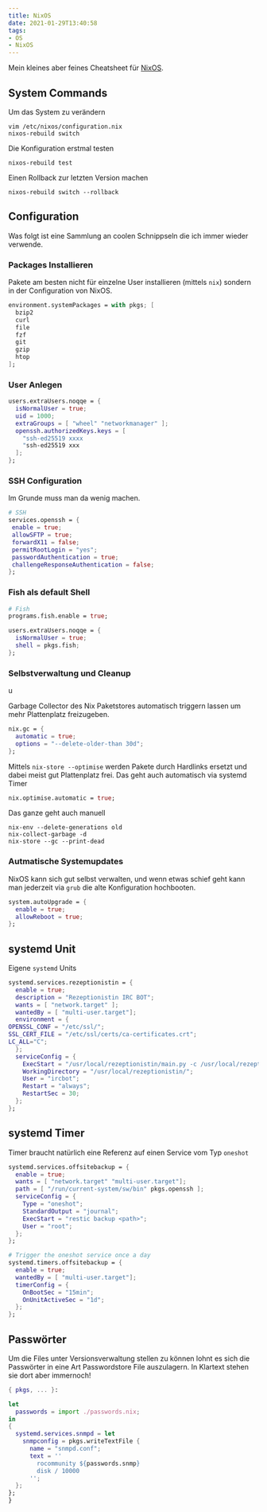 ```yaml
---
title: NixOS
date: 2021-01-29T13:40:58
tags:
- OS
- NixOS
---
```


Mein kleines aber feines Cheatsheet für [NixOS](https://nixos.org).

<!--more-->

## System Commands

Um das System zu verändern

    vim /etc/nixos/configuration.nix
    nixos-rebuild switch

Die Konfiguration erstmal testen

    nixos-rebuild test

Einen Rollback zur letzten Version machen

    nixos-rebuild switch --rollback

## Configuration

Was folgt ist eine Sammlung an coolen Schnippseln die ich immer wieder
verwende.

### Packages Installieren

Pakete am besten nicht für einzelne User installieren (mittels `nix`) sondern
in der Configuration von NixOS.

```nix
environment.systemPackages = with pkgs; [
  bzip2
  curl
  file
  fzf
  git
  gzip
  htop
];
```

### User Anlegen

```nix
users.extraUsers.noqqe = {
  isNormalUser = true;
  uid = 1000;
  extraGroups = [ "wheel" "networkmanager" ];
  openssh.authorizedKeys.keys = [
    "ssh-ed25519 xxxx
    "ssh-ed25519 xxx
  ];
};
```

### SSH Configuration

Im Grunde muss man da wenig machen.

```nix
# SSH
services.openssh = {
 enable = true;
 allowSFTP = true;
 forwardX11 = false;
 permitRootLogin = "yes";
 passwordAuthentication = true;
 challengeResponseAuthentication = false;
};
```

### Fish als default Shell

```nix
# Fish
programs.fish.enable = true;

users.extraUsers.noqqe = {
  isNormalUser = true;
  shell = pkgs.fish;
};
```

### Selbstverwaltung und Cleanup

u

Garbage Collector des Nix Paketstores automatisch triggern lassen
um mehr Plattenplatz freizugeben.

```nix
nix.gc = {
  automatic = true;
  options = "--delete-older-than 30d";
};
```

Mittels `nix-store --optimise` werden Pakete durch Hardlinks ersetzt und
dabei meist gut Plattenplatz frei. Das geht auch automatisch via systemd
Timer

```nix
nix.optimise.automatic = true;
```

Das ganze geht auch manuell

```shell
nix-env --delete-generations old
nix-collect-garbage -d
nix-store --gc --print-dead
```

### Autmatische Systemupdates

NixOS kann sich gut selbst verwalten, und wenn etwas schief geht kann man
jederzeit via `grub` die alte Konfiguration hochbooten.

```nix
system.autoUpgrade = {
  enable = true;
  allowReboot = true;
};
```

## systemd Unit

Eigene `systemd` Units

```nix
systemd.services.rezeptionistin = {
  enable = true;
  description = "Rezeptionistin IRC BOT";
  wants = [ "network.target" ];
  wantedBy = [ "multi-user.target"];
  environment = {
OPENSSL_CONF = "/etc/ssl/";
SSL_CERT_FILE = "/etc/ssl/certs/ca-certificates.crt";
LC_ALL="C";
  };
  serviceConfig = {
    ExecStart = "/usr/local/rezeptionistin/main.py -c /usr/local/rezeptionistin/config.ini";
    WorkingDirectory = "/usr/local/rezeptionistin/";
    User = "ircbot";
    Restart = "always";
    RestartSec = 30;
  };
};
```

## systemd Timer

Timer braucht natürlich eine Referenz auf einen Service vom Typ `oneshot`

```nix
systemd.services.offsitebackup = {
  enable = true;
  wants = [ "network.target" "multi-user.target"];
  path = [ "/run/current-system/sw/bin" pkgs.openssh ];
  serviceConfig = {
    Type = "oneshot";
    StandardOutput = "journal";
    ExecStart = "restic backup <path>";
    User = "root";
  };
};

# Trigger the oneshot service once a day
systemd.timers.offsitebackup = {
  enable = true;
  wantedBy = [ "multi-user.target"];
  timerConfig = {
    OnBootSec = "15min";
    OnUnitActiveSec = "1d";
  };
};
```

## Passwörter

Um die Files unter Versionsverwaltung stellen zu können lohnt es sich die
Passwörter in eine Art Passwordstore File auszulagern. In Klartext stehen sie
dort aber immernoch!

```nix
{ pkgs, ... }:

let
  passwords = import ./passwords.nix;
in
{
  systemd.services.snmpd = let
    snmpconfig = pkgs.writeTextFile {
      name = "snmpd.conf";
      text = ''
        rocommunity ${passwords.snmp}
        disk / 10000
      '';
  };
};
}
```
